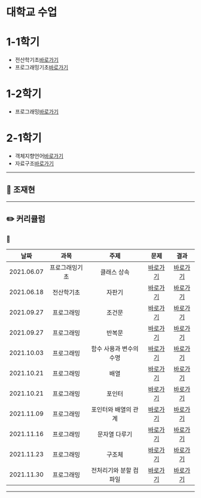 








# 대학교 수업

# 1-1학기
 - 전산학기초[바로가기](https://github.com/)
 - 프로그래밍기초[바로가기](https://github.com/)

# 1-2학기
 - 프로그래밍[바로가기](https://github.com/)

# 2-1학기
 - 객체지향언어[바로가기](https://github.com/)
 - 자료구조[바로가기](https://github.com/)


---

## 📅 조재현

---   
## ✏️ 커리큘럼   
### 🌙 
|    날짜    | 과목 | 주제 | 문제 | 결과 |
|:----------:|:----:|:---------:|:---------:|:---------:|
| 2021.06.07 |프로그래밍기초|클래스 상속|[바로가기](주소)|[바로가기](주소)|
| 2021.06.18 |전산학기초|자판기|[바로가기](naver.com)|[바로가기](naver.com)|
| 2021.09.27 |프로그래밍|조건문|[바로가기](naver.com)|[바로가기](naver.com)|
| 2021.09.27 |프로그래밍|반복문|[바로가기](naver.com)|[바로가기](naver.com)|
| 2021.10.03 |프로그래밍|함수 사용과 변수의 수명|[바로가기](naver.com)|[바로가기](naver.com)|
| 2021.10.21 |프로그래밍|배열|[바로가기](naver.com)|[바로가기](naver.com)|
| 2021.10.21 |프로그래밍|포인터|[바로가기](naver.com)|[바로가기](naver.com)|
| 2021.11.09 |프로그래밍|포인터와 배열의 관계|[바로가기](naver.com)|[바로가기](naver.com)|
| 2021.11.16 |프로그래밍|문자열 다루기|[바로가기](naver.com)|[바로가기](naver.com)|
| 2021.11.23 |프로그래밍|구조체|[바로가기](naver.com)|[바로가기](naver.com)|
| 2021.11.30 |프로그래밍|전처리기와 분할 컴파일|[바로가기](naver.com)|[바로가기](naver.com)|

---
